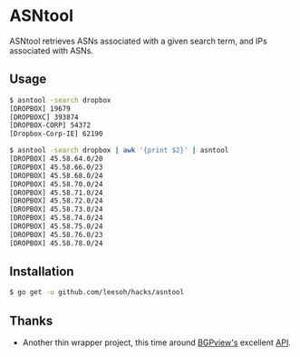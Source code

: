 # ASNtool

ASNtool retrieves ASNs associated with a given search term, and IPs associated with ASNs.



## Usage

```sh
$ asntool -search dropbox
[DROPBOX] 19679
[DROPBOXC] 393874
[DROPBOX-CORP] 54372
[Dropbox-Corp-IE] 62190

$ asntool -search dropbox | awk '{print $2}' | asntool
[DROPBOX] 45.58.64.0/20
[DROPBOX] 45.58.66.0/23
[DROPBOX] 45.58.68.0/24
[DROPBOX] 45.58.70.0/24
[DROPBOX] 45.58.71.0/24
[DROPBOX] 45.58.72.0/24
[DROPBOX] 45.58.73.0/24
[DROPBOX] 45.58.74.0/24
[DROPBOX] 45.58.75.0/24
[DROPBOX] 45.58.76.0/23
[DROPBOX] 45.58.78.0/24
```

## Installation

```sh
$ go get -u github.com/leesoh/hacks/asntool
```

## Thanks

- Another thin wrapper project, this time around [BGPview's](https://bgpview.io/) excellent [API](https://bgpview.docs.apiary.io/).
